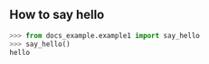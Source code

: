## How to say hello

```python
>>> from docs_example.example1 import say_hello
>>> say_hello()
hello
```